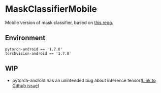 # MaskClassifierMobile
Mobile version of mask classifier, based on [this repo](https://github.com/pytorch/android-demo-app/tree/master/PyTorchDemoApp).

## Environment
```
pytorch-android == '1.7.0'
torchvision-android == '1.7.0'
```

## WIP
- pytorch-android has an unintended bug about inference tensor([Link to Github issue](https://github.com/pytorch/pytorch/issues/48551))

